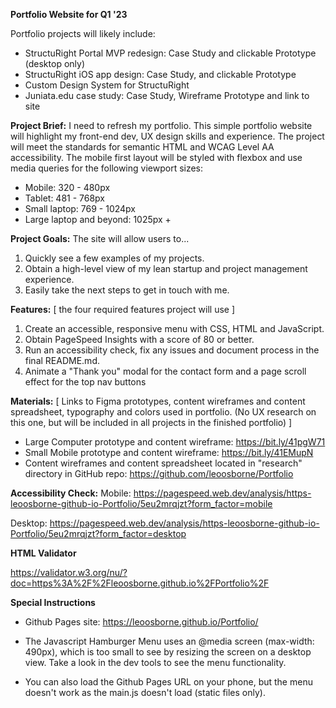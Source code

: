 **Portfolio Website for Q1 '23** 

Portfolio projects will likely include: 

* StructuRight Portal MVP redesign: Case Study and clickable Prototype (desktop only)
* StructuRight iOS app design: Case Study, and clickable Prototype
* Custom Design System for StructuRight
* Juniata.edu case study: Case Study, Wireframe Prototype and link to site


**Project Brief:** I need to refresh my portfolio. This simple portfolio website will highlight my front-end dev, UX design skills and experience.  The project will meet the standards for semantic HTML and WCAG Level AA accessibility. The mobile first layout will be styled with flexbox and use media queries for the following viewport sizes: 
* Mobile: 320 - 480px
* Tablet: 481 - 768px
* Small laptop: 769 - 1024px
* Large laptop and beyond: 1025px +

**Project Goals:** The site will allow users to...
1) Quickly see a few examples of my projects.
2) Obtain a high-level view of my lean startup and project management experience.
3) Easily take the next steps to get in touch with me.

**Features:** [ the four required features project will use ]
1) Create an accessible, responsive menu with CSS, HTML and JavaScript.
2) Obtain PageSpeed Insights with a score of 80 or better.
3) Run an accessibility check, fix any issues and document process in the final README.md.
4) Animate a "Thank you" modal for the contact form and a page scroll effect for the top nav buttons


**Materials:** [ Links to Figma prototypes, content wireframes and content spreadsheet, typography and colors used in portfolio. (No UX research on this one, but will be included in all projects in the finished portfolio) ]

* Large Computer prototype and content wireframe: https://bit.ly/41pgW71
* Small Mobile prototype and content wireframe: https://bit.ly/41EMupN  
* Content wireframes and content spreadsheet located in "research" directory in GitHub repo: https://github.com/leoosborne/Portfolio


**Accessibility Check:** 
Mobile: 
https://pagespeed.web.dev/analysis/https-leoosborne-github-io-Portfolio/5eu2mrqjzt?form_factor=mobile

Desktop:
https://pagespeed.web.dev/analysis/https-leoosborne-github-io-Portfolio/5eu2mrqjzt?form_factor=desktop

**HTML Validator**

https://validator.w3.org/nu/?doc=https%3A%2F%2Fleoosborne.github.io%2FPortfolio%2F

**Special Instructions**
* Github Pages site: https://leoosborne.github.io/Portfolio/

* The Javascript Hamburger Menu uses an @media screen (max-width: 490px), which is too small to see by resizing the screen on a desktop view. Take a look in the dev tools to see the menu functionality. 

* You can also load the Github Pages URL on your phone, but the menu doesn't work as the main.js doesn't load (static files only).